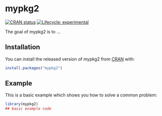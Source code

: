 
# mypkg2

<!-- badges: start -->
[![CRAN status](https://www.r-pkg.org/badges/version/mypkg2)](https://CRAN.R-project.org/package=mypkg2)
[![Lifecycle: experimental](https://img.shields.io/badge/lifecycle-experimental-orange.svg)](https://www.tidyverse.org/lifecycle/#experimental)
<!-- badges: end -->

The goal of mypkg2 is to ...

## Installation

You can install the released version of mypkg2 from [CRAN](https://CRAN.R-project.org) with:

``` r
install.packages("mypkg2")
```

## Example

This is a basic example which shows you how to solve a common problem:

``` r
library(mypkg2)
## basic example code
```

